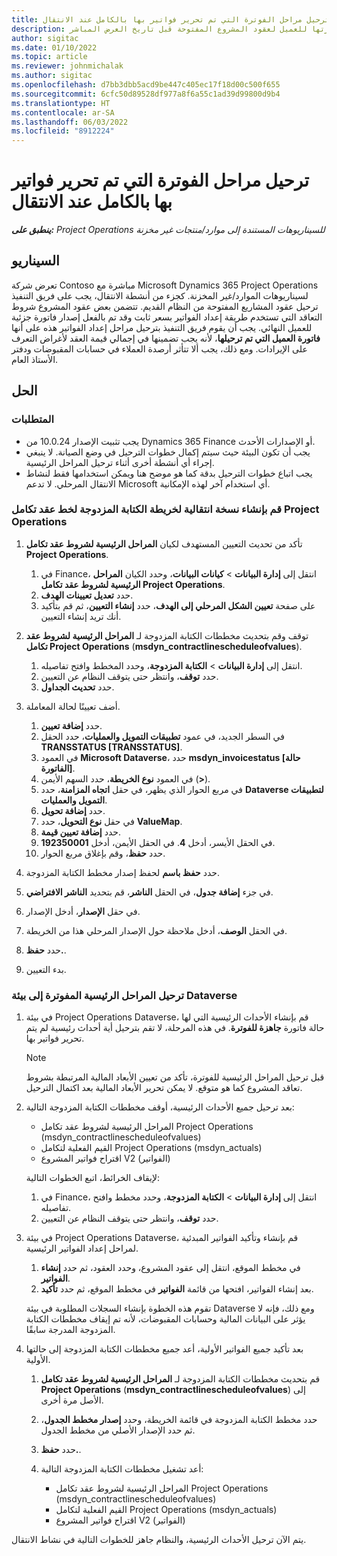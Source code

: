 ```yaml
---
title: ترحيل مراحل الفوترة التي تم تحرير فواتير بها بالكامل عند الانتقال
description: يشرح هذا المقال كيفية ترحيل المراحل الرئيسية لفوترة السعر الثابت التي تمت فوترتها للعميل لعقود المشروع المفتوحة قبل تاريخ العرض المباشر.
author: sigitac
ms.date: 01/10/2022
ms.topic: article
ms.reviewer: johnmichalak
ms.author: sigitac
ms.openlocfilehash: d7bb3dbb5acd9be447c405ec17f18d00c500f655
ms.sourcegitcommit: 6cfc50d89528df977a8f6a55c1ad39d99800d9b4
ms.translationtype: HT
ms.contentlocale: ar-SA
ms.lasthandoff: 06/03/2022
ms.locfileid: "8912224"
---
```

# <a name="migrate-fully-invoiced-billing-milestones-at-cutover"></a>ترحيل مراحل الفوترة التي تم تحرير فواتير بها بالكامل عند الانتقال

_**ينطبق على:** Project Operations للسيناريوهات المستندة إلى موارد/منتجات غير مخزنة‬_

## <a name="scenario"></a>السيناريو

تعرض شركة Contoso مباشرة مع Microsoft Dynamics 365 Project Operations لسيناريوهات الموارد/غير المخزنة. كجزء من أنشطة الانتقال، يجب على فريق التنفيذ ترحيل عقود المشاريع المفتوحة من النظام القديم. تتضمن بعض عقود المشروع شروط التعاقد التي تستخدم طريقة إعداد الفواتير بسعر ثابت وقد تم بالفعل إصدار فاتورة جزئية للعميل النهائي. يجب أن يقوم فريق التنفيذ بترحيل مراحل إعداد الفواتير هذه على أنها **فاتورة العميل التي تم ترحيلها**، لأنه يجب تضمينها في إجمالي قيمة العقد لأغراض التعرف على الإيرادات. ومع ذلك، يجب ألا تتأثر أرصدة العملاء في حسابات المقبوضات ودفتر الأستاذ العام.

## <a name="solution"></a>الحل

### <a name="prerequisites"></a>المتطلبات

- يجب تثبيت الإصدار 10.0.24 من Dynamics 365 Finance أو الإصدارات الأحدث.
- يجب أن تكون البيئة حيث سيتم إكمال خطوات الترحيل في وضع الصيانة. لا ينبغي إجراء أي أنشطة أخرى أثناء ترحيل المراحل الرئيسية.
- يجب اتباع خطوات الترحيل بدقة كما هو موضح هنا ويمكن استخدامها فقط لنشاط الانتقال المرحلي. لا تدعم Microsoft أي استخدام آخر لهذه الإمكانية.

### <a name="create-a-cutover-version-of-the-project-operations-integration-contract-line-milestones-dual-write-map"></a>قم بإنشاء نسخة انتقالية لخريطة الكتابة المزدوجة لخط عقد تكامل Project Operations 

1. تأكد من تحديث التعيين المستهدف لكيان **المراحل الرئيسية لشروط عقد تكامل Project Operations**. 

    1. في Finance، انتقل إلى **إدارة البيانات** \> **كيانات البيانات**، وحدد الكيان **المراحل الرئيسية لشروط عقد تكامل Project Operations**. 
    2. حدد **تعديل تعيينات الهدف**. 
    3. على صفحة **تعيين الشكل المرحلي إلى الهدف**، حدد **إنشاء التعيين**، ثم قم بتأكيد أنك تريد إنشاء التعيين.

2. توقف وقم بتحديث مخططات الكتابة المزدوجة لـ **المراحل الرئيسية لشروط عقد تكامل Project Operations** (**msdyn\_contractlinescheduleofvalues**). 

    1. انتقل إلى **إدارة البيانات** \> **الكتابة المزدوجة**، وحدد المخطط وافتح تفاصيله. 
    2. حدد **توقف**، وانتظر حتى يتوقف النظام عن التعيين. 
    3. حدد **تحديث الجداول**.

3. أضف تعيينًا لحالة المعاملة.

    1. حدد **إضافة تعيين**.
    2. في السطر الجديد، في عمود **تطبيقات التمويل والعمليات**، حدد الحقل **TRANSSTATUS \[TRANSSTATUS\]**.
    3. في العمود **Microsoft Dataverse**، حدد **msdyn\_invoicestatus \[حالة الفاتورة\]**.
    4. في العمود **نوع الخريطة**، حدد السهم الأيمن (**\>**).
    5. في مربع الحوار الذي يظهر، في حقل **اتجاه المزامنة**، حدد **Dataverse لتطبيقات التمويل والعمليات**.
    6. حدد **إضافة تحويل**.
    7. في حقل **نوع التحويل**، حدد **ValueMap**.
    8. حدد **إضافة تعيين قيمة**.
    9. في الحقل الأيسر، أدخل **4**. في الحقل الأيمن، أدخل **192350001**. 
    10. حدد **حفظ**، وقم بإغلاق مربع الحوار.

4. حدد **حفظ باسم** لحفظ إصدار مخطط الكتابة المزدوجة. 
5. في جزء **إضافة جدول**، في الحقل **الناشر**، قم بتحديد **الناشر الافتراضي**.
6. في حقل **الإصدار**، أدخل الإصدار.
7. في الحقل **الوصف**، أدخل ملاحظة حول الإصدار المرحلي هذا من الخريطة. 
8. حدد **حفظ.**.
9. بدء التعيين.

### <a name="migrate-invoiced-milestones-to-the-dataverse-environment"></a>ترحيل المراحل الرئيسية المفوترة إلى بيئة Dataverse

1. في بيئة Project Operations Dataverse، قم بإنشاء الأحداث الرئيسية التي لها حالة فاتورة **جاهزة للفوترة**. في هذه المرحلة، لا تقم بترحيل أية أحداث رئيسية لم يتم تحرير فواتير بها.

    > [!NOTE]
    > قبل ترحيل المراحل الرئيسية للفوترة، تأكد من تعيين الأبعاد المالية المرتبطة بشروط تعاقد المشروع كما هو متوقع. لا يمكن تحرير الأبعاد المالية بعد اكتمال الترحيل.

2. بعد ترحيل جميع الأحداث الرئيسية، أوقف مخططات الكتابة المزدوجة التالية:

    - المراحل الرئيسية لشروط عقد تكامل Project Operations ‏(msdyn\_contractlinescheduleofvalues)
    - القيم الفعلية لتكامل Project Operations (msdyn\_actuals)
    - اقتراح فواتير المشروع V2 (الفواتير)

    لإيقاف الخرائط، اتبع الخطوات التالية:

    1. في Finance، انتقل إلى **إدارة البيانات** \> **الكتابة المزدوجة**، وحدد مخطط وافتح تفاصيله.
    2. حدد **توقف**، وانتظر حتى يتوقف النظام عن التعيين.

3. في بيئة Project Operations Dataverse، قم بإنشاء وتأكيد الفواتير المبدئية لمراحل إعداد الفواتير الرئيسية. 

    1. في مخطط الموقع، انتقل إلى عقود المشروع، وحدد العقود، ثم حدد **إنشاء الفواتير**.
    2. بعد إنشاء الفواتير، افتحها من قائمة **الفواتير** في مخطط الموقع، ثم حدد **تأكيد**.

    تقوم هذه الخطوة بإنشاء السجلات المطلوبة في بيئة Dataverse ومع ذلك، فإنه لا يؤثر على البيانات المالية وحسابات المقبوضات، لأنه تم إيقاف مخططات الكتابة المزدوجة المدرجة سابقًا.

4. بعد تأكيد جميع الفواتير الأولية، أعد جميع مخططات الكتابة المزدوجة إلى حالتها الأولية.

    1. قم بتحديث مخططات الكتابة المزدوجة لـ **المراحل الرئيسية لشروط عقد تكامل Project Operations** (**msdyn\_contractlinescheduleofvalues**) إلى الأصل مرة أخرى. 
    2. حدد مخطط الكتابة المزدوجة في قائمة الخريطة، وحدد **إصدار مخطط الجدول**، ثم حدد الإصدار الأصلي من مخطط الجدول.
    3. حدد **حفظ.**.
    4. أعد تشغيل مخططات الكتابة المزدوجة التالية:

        - المراحل الرئيسية لشروط عقد تكامل Project Operations ‏(msdyn\_contractlinescheduleofvalues)
        - القيم الفعلية لتكامل Project Operations (msdyn\_actuals)
        - اقتراح فواتير المشروع V2 (الفواتير)

يتم الآن ترحيل الأحداث الرئيسية، والنظام جاهز للخطوات التالية في نشاط الانتقال.
